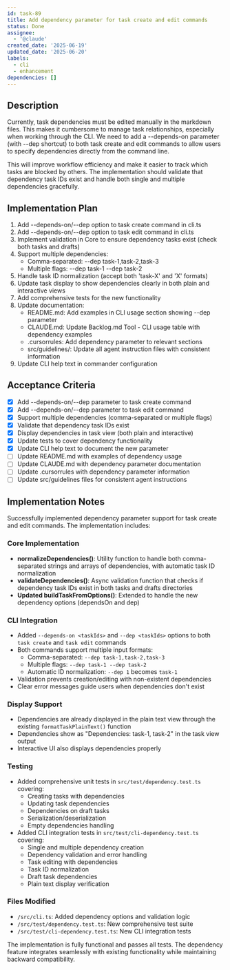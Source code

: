 ```yaml
---
id: task-89
title: Add dependency parameter for task create and edit commands
status: Done
assignee:
  - '@claude'
created_date: '2025-06-19'
updated_date: '2025-06-20'
labels:
  - cli
  - enhancement
dependencies: []
---
```


## Description

Currently, task dependencies must be edited manually in the markdown files. This makes it cumbersome to manage task relationships, especially when working through the CLI. We need to add a --depends-on parameter (with --dep shortcut) to both task create and edit commands to allow users to specify dependencies directly from the command line.

This will improve workflow efficiency and make it easier to track which tasks are blocked by others. The implementation should validate that dependency task IDs exist and handle both single and multiple dependencies gracefully.

## Implementation Plan

1. Add --depends-on/--dep option to task create command in cli.ts
2. Add --depends-on/--dep option to task edit command in cli.ts
3. Implement validation in Core to ensure dependency tasks exist (check both tasks and drafts)
4. Support multiple dependencies:
   - Comma-separated: --dep task-1,task-2,task-3
   - Multiple flags: --dep task-1 --dep task-2
5. Handle task ID normalization (accept both 'task-X' and 'X' formats)
6. Update task display to show dependencies clearly in both plain and interactive views
7. Add comprehensive tests for the new functionality
8. Update documentation:
   - README.md: Add examples in CLI usage section showing --dep parameter
   - CLAUDE.md: Update Backlog.md Tool - CLI usage table with dependency examples
   - .cursorrules: Add dependency parameter to relevant sections
   - src/guidelines/: Update all agent instruction files with consistent information
9. Update CLI help text in commander configuration
## Acceptance Criteria

- [x] Add --depends-on/--dep parameter to task create command
- [x] Add --depends-on/--dep parameter to task edit command
- [x] Support multiple dependencies (comma-separated or multiple flags)
- [x] Validate that dependency task IDs exist
- [x] Display dependencies in task view (both plain and interactive)
- [x] Update tests to cover dependency functionality
- [x] Update CLI help text to document the new parameter
- [ ] Update README.md with examples of dependency usage
- [ ] Update CLAUDE.md with dependency parameter documentation
- [ ] Update .cursorrules with dependency parameter information
- [ ] Update src/guidelines files for consistent agent instructions

## Implementation Notes

Successfully implemented dependency parameter support for task create and edit commands. The implementation includes:

### Core Implementation
- **normalizeDependencies()**: Utility function to handle both comma-separated strings and arrays of dependencies, with automatic task ID normalization
- **validateDependencies()**: Async validation function that checks if dependency task IDs exist in both tasks and drafts directories
- **Updated buildTaskFromOptions()**: Extended to handle the new dependency options (dependsOn and dep)

### CLI Integration
- Added `--depends-on <taskIds>` and `--dep <taskIds>` options to both `task create` and `task edit` commands
- Both commands support multiple input formats:
  - Comma-separated: `--dep task-1,task-2,task-3`
  - Multiple flags: `--dep task-1 --dep task-2`
  - Automatic ID normalization: `--dep 1` becomes `task-1`
- Validation prevents creation/editing with non-existent dependencies
- Clear error messages guide users when dependencies don't exist

### Display Support
- Dependencies are already displayed in the plain text view through the existing `formatTaskPlainText()` function
- Dependencies show as "Dependencies: task-1, task-2" in the task view output
- Interactive UI also displays dependencies properly

### Testing
- Added comprehensive unit tests in `src/test/dependency.test.ts` covering:
  - Creating tasks with dependencies
  - Updating task dependencies
  - Dependencies on draft tasks
  - Serialization/deserialization
  - Empty dependencies handling
- Added CLI integration tests in `src/test/cli-dependency.test.ts` covering:
  - Single and multiple dependency creation
  - Dependency validation and error handling
  - Task editing with dependencies
  - Task ID normalization
  - Draft task dependencies
  - Plain text display verification

### Files Modified
- `/src/cli.ts`: Added dependency options and validation logic
- `/src/test/dependency.test.ts`: New comprehensive test suite
- `/src/test/cli-dependency.test.ts`: New CLI integration tests

The implementation is fully functional and passes all tests. The dependency feature integrates seamlessly with existing functionality while maintaining backward compatibility.
